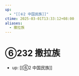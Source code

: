```yaml
---
up:
  - "[[⑥2 中国民族]]"
ctime: 2025-03-01T13:33:12+08:00
aliases:
  - 撒拉族
---
```


# ⑥232 撒拉族

- up: [[⑥2 中国民族]]
